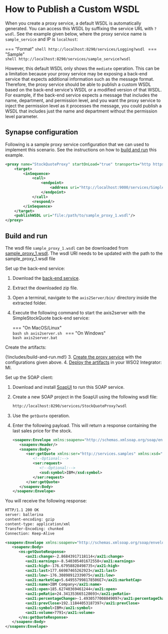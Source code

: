 # How to Publish a Custom WSDL
When you create a proxy service, a default WSDL is automatically
generated. You can access this WSDL by suffixing the service URL
with `?wsdl`. See the example given below, where the proxy service name is
`sample_service` and IP is `localhost`:

=== "Format"
    ```shell
    http://localhost:8290/services/Logging?wsdl
    ```
=== "Sample"    
    ``` shell
    http://localhost:8290/services/sample_service?wsdl
    ```

However, this default WSDL only shows the `mediate`
operation. This can be a limitation because your proxy service may be
exposing a back-end service that expects additional information such as
the message format. Therefore, the proxy service should be able to
publish a custom WSDL based on the back-end service's WSDL or a modified
version of that WSDL. For example, if the back-end service expects a
message that includes the name, department, and permission level, and
you want the proxy service to inject the permission level as it
processes the message, you could publish a WSDL that includes just the
name and department without the permission level parameter.
    
## Synapse configuration
Following is a sample proxy service configuration that we can used to implement this scenario. See the instructions on how to [build and run](#build-and-run) this example.

```xml
<proxy name="StockQuoteProxy" startOnLoad="true" transports="http https" xmlns="http://ws.apache.org/ns/synapse">
    <target>
        <inSequence>
            <call>
                <endpoint>
                    <address uri="http://localhost:9000/services/SimpleStockQuoteService"/>
                </endpoint>
            </call>
            <respond/>
        </inSequence>
    </target>
    <publishWSDL uri="file:/path/to/sample_proxy_1.wsdl"/>
</proxy>
```

## Build and run

The wsdl file `sample_proxy_1.wsdl` can be downloaded from  [sample_proxy_1.wsdl](https://github.com/wso2-docs/WSO2_EI/blob/master/samples-protocol-switching/sample_proxy_1.wsdl). 
The wsdl URI needs to be updated with the path to the sample_proxy_1.wsdl file

Set up the back-end service:

1. Download the [back-end service](https://github.com/wso2-docs/WSO2_EI/blob/master/Back-End-Service/axis2Server.zip).
2. Extract the downloaded zip file.
3. Open a terminal, navigate to the `axis2Server/bin/` directory inside the extracted folder.
4. Execute the following command to start the axis2server with the SimpleStockQuote back-end service:

    === "On MacOS/Linux"   
          ```bash
          sh axis2server.sh
          ```
    === "On Windows"               
          ```bash
          axis2server.bat
          ```

Create the artifacts:

{!includes/build-and-run.md!}
3. [Create the proxy service]({{base_path}}/develop/creating-artifacts/creating-a-proxy-service) with the configurations given above.
4. [Deploy the artifacts]({{base_path}}/develop/deploy-artifacts) in your WSO2 Integrator: MI.

Set up the SOAP client: 

1. Download and install [SoapUI](https://www.soapui.org/downloads/soapui.html) to run this SOAP service.
2. Create a new SOAP project in the SoapUI using the following wsdl file:

   ```bash
   http://localhost:8290/services/StockQuoteProxy?wsdl
   ```
 
3.  Use the `getQuote` operation.
4.  Enter the following payload. This will return a response containing the last sales price for the stock.

    ```xml
    <soapenv:Envelope xmlns:soapenv="http://schemas.xmlsoap.org/soap/envelope/" xmlns:ser="http://services.samples" xmlns:xsd="http://services.samples/xsd">
       <soapenv:Header/>
       <soapenv:Body>
          <ser:getQuote xmlns:ser="http://services.samples" xmlns:xsd="http://services.samples/xsd">
             <!--Optional:-->
             <ser:request>
                <!--Optional:-->
                <xsd:symbol>IBM</xsd:symbol>
             </ser:request>
          </ser:getQuote>
       </soapenv:Body>
    </soapenv:Envelope>
    ```

You will receive the following response:

```xml
HTTP/1.1 200 OK
server: ballerina
content-encoding: gzip
content-type: application/xml
Transfer-Encoding: chunked
Connection: Keep-Alive

<soapenv:Envelope xmlns:soapenv="http://schemas.xmlsoap.org/soap/envelope/" xmlns:ns="http://services.samples" xmlns:ax21="http://services.samples/xsd">
   <soapenv:Body>
      <ns:getQuoteResponse>
         <ax21:change>-2.86843917118114</ax21:change>
         <ax21:earnings>-8.540305401672558</ax21:earnings>
         <ax21:high>-176.67958828498735</ax21:high>
         <ax21:last>177.66987465262923</ax21:last>
         <ax21:low>-176.30898912339075</ax21:low>
         <ax21:marketCap>5.649557998178506E7</ax21:marketCap>
         <ax21:name>IBM Company</ax21:name>
         <ax21:open>185.62740369461244</ax21:open>
         <ax21:peRatio>24.341353665128693</ax21:peRatio>
         <ax21:percentageChange>-1.4930577008849097</ax21:percentageChange>
         <ax21:prevClose>192.11844053187397</ax21:prevClose>
         <ax21:symbol>IBM</ax21:symbol>
         <ax21:volume>7791</ax21:volume>
      </ns:getQuoteResponse>
   </soapenv:Body>
</soapenv:Envelope>
```
